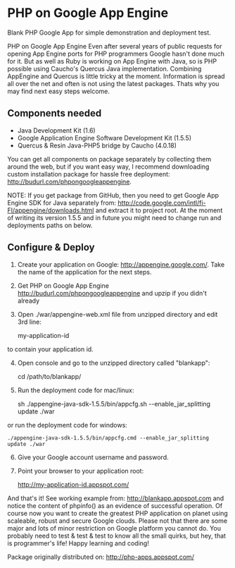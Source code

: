 # PHP on Google App Engine

Blank PHP Google App for simple demonstration and deployment test.

PHP on Google App Engine Even after several years of public requests for opening App Engine ports for PHP programmers Google hasn't done much for it. But as well as Ruby is working on App Engine with Java, so is PHP possible using Caucho's Quercus Java implementation. Combining AppEngine and Quercus is little tricky at the moment. Information is spread all over the net and often is not using the latest packages. Thats why you may find next easy steps welcome.

## Components needed

* Java Development Kit (1.6)
* Google Application Engine Software Development Kit (1.5.5)
* Quercus & Resin Java-PHP5 bridge by Caucho (4.0.18)

You can get all components on package separately by collecting them around the web, but if you want easy way, I recommend downloading custom installation package for hassle free deployment: http://budurl.com/phpongoogleappengine.

NOTE: If you get package from GitHub, then you need to get Google App Engine SDK for Java separately from: http://code.google.com/intl/fi-FI/appengine/downloads.html and extract it to project root. At the moment of writing its version 1.5.5 and in future you might need to change run and deployments paths on below.

## Configure & Deploy

1. Create your application on Google: http://appengine.google.com/. Take the name of the application for the next steps.
2. Get PHP on Google App Engine http://budurl.com/phpongoogleappengine and upzip if you didn't already
3. Open ./war/appengine-web.xml file from unzipped directory and edit 3rd line:

    <application>my-application-id</application>

 to contain your application id.

4. Open console and go to the unzipped directory called "blankapp":

    cd /path/to/blankapp/ 

5. Run the deployment code for mac/linux:

    sh ./appengine-java-sdk-1.5.5/bin/appcfg.sh --enable_jar_splitting update ./war

 or run the deployment code for windows:

    ./appengine-java-sdk-1.5.5/bin/appcfg.cmd --enable_jar_splitting update ./war

6. Give your Google account username and password.
7. Point your browser to your application root:

    http://my-application-id.appspot.com/

And that's it! See working example from: http://blankapp.appspot.com and notice the content of phpinfo() as an evidence of successful operation. Of course now you want to create the greatest PHP application on planet using scaleable, robust and secure Google clouds. Please not that there are some major and lots of minor restriction on Google platform you cannot do. You probably need to test & test & test to know all the small quirks, but hey, that is programmer's life! Happy learning and coding!

Package originally distributed on: http://php-apps.appspot.com/